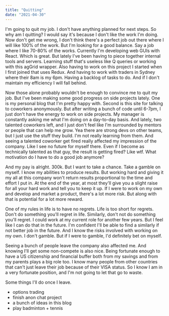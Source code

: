 ```yaml
---
title: "Quitting"
date: "2021-04-30"
---
```


I'm going to quit my job. I don't have anything planned for next steps. So why am I quitting? I would say it's because I don't like the work I'm doing. Now don't get me wrong, I don't think there's a perfect job out there where I will like 100% of the work. But I'm looking for a good balance. Say a job where I like 70-80% of the works. Currently I'm developing web GUIs with React. Which is great. But lately I've been having to piece together internal tools and servers. Learning stuff that's useless like Q queries or working with this agGrid wrapper. Also having to work on this project I started when I first joined that uses Redux. And having to work with traders in Sydney where their 8am is my 6pm. Having a backlog of tasks to do. And if I don't maintain my efficiency I will fall behind.

Now those alone probably wouldn't be enough to convince me to quit my job. But I've been making some good progress on side projects lately. One is my personal blog that I'm pretty happy with. Second is this site for talking to coworkers anonymously. But after writing a bunch of code until 6-7pm, I just don't have the energy to work on side projects. My manager is constantly asking me what I'm doing on a day-to-day basis. And lately, two talented coworkers left, and I just don't feel like I'm surrounded by mentors or people that can help me grow. Yea there are strong devs on other teams, but I just use the stuff they build. I'm not really learning from them. And seeing a talented coworker get fired really affected my impression of the company. Like I see no future for myself there. Even if I become as technically talented as that guy, the result is getting fired? Like wtf. What motivation do I have to do a good job anymore?

And my pay is alright. 300k. But I want to take a chance. Take a gamble on myself. I know my abilities to produce results. But working hard and giving it my all at this company won't return results proportional to the time and effort I put in. At the end of the year, at most they'll give you a slight raise for all your hard work and tell you to keep it up. If I were to work on my own and develop and market a product, there's a lot more risk. But along with that is potential for a lot more reward.

One of my rules in life is to have no regrets. Life is too short for regrets. Don't do something you'll regret in life. Similarly, don't not do something you'll regret. I could work at my current role for another few years. But I feel like I can do that in the future. I'm confident I'll be able to find a similarly if not better job in the future. And I know the risks involved with working on my own. I don't gamble. But if I were to gamble, I'd definitely bet on myself.

Seeing a bunch of people leave the company also affected me. And knowing I'll get some non-compete is also nice. Being fortunate enough to have a US citizenship and financial buffer both from my savings and from my parents plays a big role too. I know many people from other countries that can't just leave their job because of their VISA status. So I know I am in a very fortunate position, and I'm not going to let that go to waste.

Some things I'll do once I leave.

- options trading
- finish anon chat project
- a bunch of ideas in this blog
- play badminton + tennis
